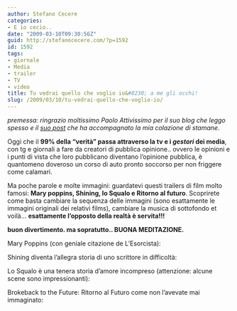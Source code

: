 ```yaml
---
author: Stefano Cecere
categories:
- E io cecio..
date: "2009-03-10T09:30:56Z"
guid: http://stefanocecere.com/?p=1592
id: 1592
tags:
- giornale
- Media
- trailer
- TV
- video
title: Tu vedrai quello che voglio io&#8230; a me gli occhi!
slug: /2009/03/10/tu-vedrai-quello-che-voglio-io/
---
```


_premessa: ringrazio moltissimo Paolo Attivissimo per il suo blog che leggo spesso e il_ [_suo post_](http://attivissimo.blogspot.com/2009/03/quanto-conta-un-trailer-di-un-film.html) _che ha accompagnato la mia colazione di stamane._

Oggi che il **99% della &#8220;verità&#8221; passa attraverso la tv e i _gestori_ dei media**, con tg e giornali a fare da creatori di pubblica opinione.. ovvero le opinioni e i punti di vista che loro pubblicano diventano l&#8217;opinione pubblica, è quantomeno doveroso un corso di auto pronto soccorso per non friggere come calamari.

Ma poche parole e molte immagini: guardatevi questi trailers di film molto famosi: **Mary poppins, Shining, lo Squalo e Ritorno al futuro**. Scoprirete come basta cambiare la sequenza delle immagini (sono esattamente le immagini originali dei relativi films), cambiare la musica di sottofondo et voilà&#8230; **esattamente l&#8217;opposto della realtà è servita!!!**

**buon divertimento. ma sopratutto.. BUONA MEDITAZIONE.**

Mary Poppins (con geniale citazione de L&#8217;Esorcista):

Shining diventa l&#8217;allegra storia di uno scrittore in difficoltà:

Lo Squalo è una tenera storia d&#8217;amore incompreso (attenzione: alcune scene sono impressionanti):

Brokeback to the Future: Ritorno al Futuro come non l&#8217;avevate mai immaginato: